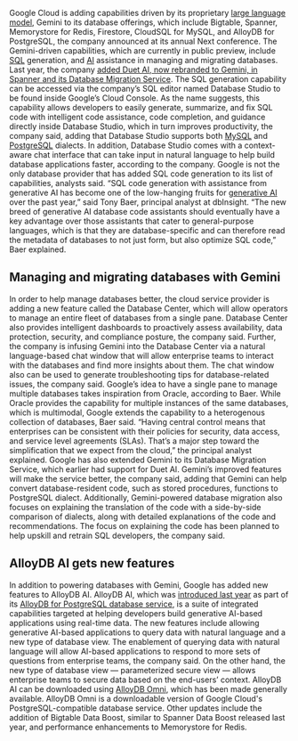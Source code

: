 Google Cloud is adding capabilities driven by its proprietary
[large language model](https://www.infoworld.com/article/3709489/large-language-models-the-foundations-of-generative-ai.html), Gemini to its database offerings, which include Bigtable, Spanner, Memorystore for Redis, Firestore, CloudSQL for MySQL, and AlloyDB for PostgreSQL, the company announced at its annual Next conference.
The Gemini-driven capabilities, which are currently in public preview, include
[SQL](https://www.infoworld.com/article/3219795/what-is-sql-the-lingua-franca-of-data-analysis.html) generation, and [AI](https://www.computerworld.com/article/1647870/what-is-artificial-intelligence.html) assistance in managing and migrating databases.
Last year, the company
[added Duet AI, now rebranded to Gemini, in Spanner and its Database Migration Service](https://www.infoworld.com/article/3705374/google-expands-duet-ai-features-across-its-cloud-services.html).
The SQL generation capability can be accessed via the company’s SQL editor named Database Studio to be found inside Google’s Cloud Console.
As the name suggests, this capability allows developers to easily generate, summarize, and fix SQL code with intelligent code assistance, code completion, and guidance directly inside Database Studio, which in turn improves productivity, the company said, adding that Database Studio supports both
[MySQL](https://www.infoworld.com/article/2615974/applications-how-to-get-started-with-mysql.html) and [PostgreSQL](https://www.infoworld.com/article/3698688/serverless-is-the-future-of-postgresql.html) dialects.
In addition, Database Studio comes with a context-aware chat interface that can take input in natural language to help build database applications faster, according to the company.
Google is not the only database provider that has added SQL code generation to its list of capabilities, analysts said.
“SQL code generation with assistance from generative AI has become one of the low-hanging fruits for
[generative AI](https://www.infoworld.com/article/3689973/what-is-generative-ai-artificial-intelligence-that-creates.html) over the past year,” said Tony Baer, principal analyst at dbInsight.
“The new breed of generative AI database code assistants should eventually have a key advantage over those assistants that cater to general-purpose languages, which is that they are database-specific and can therefore read the metadata of databases to not just form, but also optimize SQL code,” Baer explained.
## Managing and migrating databases with Gemini
In order to help manage databases better, the cloud service provider is adding a new feature called the Database Center, which will allow operators to manage an entire fleet of databases from a single pane.
Database Center also provides intelligent dashboards to proactively assess availability, data protection, security, and compliance posture, the company said.
Further, the company is infusing Gemini into the Database Center via a natural language-based chat window that will allow enterprise teams to interact with the databases and find more insights about them.
The chat window also can be used to generate troubleshooting tips for database-related issues, the company said.
Google’s idea to have a single pane to manage multiple databases takes inspiration from Oracle, according to Baer.
While Oracle provides the capability for multiple instances of the same databases, which is multimodal, Google extends the capability to a heterogenous collection of databases, Baer said.
“Having central control means that enterprises can be consistent with their policies for security, data access, and service level agreements (SLAs). That’s a major step toward the simplification that we expect from the cloud,” the principal analyst explained.
Google has also extended Gemini to its Database Migration Service, which earlier had support for Duet AI.
Gemini’s improved features will make the service better, the company said, adding that Gemini can help convert database-resident code, such as stored procedures, functions to PostgreSQL dialect.
Additionally, Gemini-powered database migration also focuses on explaining the translation of the code with a side-by-side comparison of dialects, along with detailed explanations of the code and recommendations.
The focus on explaining the code has been planned to help upskill and retrain SQL developers, the company said.
## AlloyDB AI gets new features
In addition to powering databases with Gemini, Google has added new features to AlloyDB AI.
AlloyDB AI, which was
[introduced last year](https://www.infoworld.com/article/3705374/google-expands-duet-ai-features-across-its-cloud-services.html) as part of its [AlloyDB for PostgreSQL database service](https://www.infoworld.com/article/3660548/why-google-cloud-will-battle-aws-azure-in-a-red-hot-postgresql-market.html), is a suite of integrated capabilities targeted at helping developers build generative AI-based applications using real-time data.
The new features include allowing generative AI-based applications to query data with natural language and a new type of database view.
The enablement of querying data with natural language will allow AI-based applications to respond to more sets of questions from enterprise teams, the company said.
On the other hand, the new type of database view — parameterized secure view — allows enterprise teams to secure data based on the end-users’ context.
AlloyDB AI can be downloaded using
[AlloyDB Omni](https://www.infoworld.com/article/3691825/google-ambushes-on-prem-postgresql-with-alloydb-omni.html), which has been made generally available. AlloyDB Omni is a downloadable version of Google Cloud's PostgreSQL-compatible database service.
Other updates include the addition of Bigtable Data Boost, similar to Spanner Data Boost released last year, and performance enhancements to Memorystore for Redis.